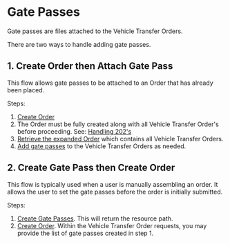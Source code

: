 # Gate Passes

Gate passes are files attached to the Vehicle Transfer Orders.

There are two ways to handle adding gate passes.

## 1. Create Order then Attach Gate Pass
This flow allows gate passes to be attached to an Order that has already been placed.

Steps:
1. [Create Order](/docs/shipping/6fcc8c040ec03-create-an-order)
2. The Order must be fully created along with all Vehicle Transfer Order's before proceeding. See: [Handling 202's](/docs/shipping/ea2a0d46dfc8d-handling-202-s)
3. [Retrieve the expanded Order](/docs/shipping/e37c8f68eee73-retrieve-an-expanded-order) which contains all Vehicle Transfer Orders.
4. [Add gate passes](/docs/shipping/695c9c3a91799-add-a-gate-pass) to the Vehicle Transfer Orders as needed.


## 2. Create Gate Pass then Create Order
This flow is typically used when a user is manually assembling an order. It allows the user to set the gate passes before the order is initially submitted.

Steps:
1. [Create Gate Passes](/docs/shipping/f921153f122b2-create-a-gate-pass). This will return the resource path.
2. [Create Order](/docs/shipping/6fcc8c040ec03-create-an-order). Within the Vehicle Transfer Order requests, you may provide the list of gate passes created in step 1.
